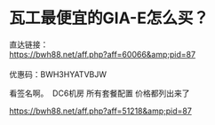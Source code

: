 # 瓦工最便宜的GIA-E怎么买？


直达链接：<br />
https://bwh88.net/aff.php?aff=60066&amp;pid=87<br />
<br />
优惠码：BWH3HYATVBJW

看签名啊。&nbsp;&nbsp;DC6机房 所有套餐配置 价格都列出来了

https://bwh88.net/aff.php?aff=51218&amp;pid=87
